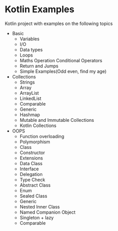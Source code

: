 # Kotlin Examples
Kotlin project with examples on the following  topics 
- Basic 
  - Variables
  - I/O
  - Data types
  - Loops
  - Maths Operation
  Conditional Operators
  - Return and Jumps
  - Simple Examples(Odd even, find my age)
- Collections
  - Strings
  - Array
  - ArrayList
  - LinkedList
  - Comparable
  - Generic
  - Hashmap
  - Mutable and Immutable Collections
  - Kotlin Collections
- OOPS
  - Function overloading
  - Polymorphism
  - Class 
  - Constructor
  - Extensions
  - Data Class
  - Interface
  - Delegation
  - Type Check 
  - Abstract Class
  - Enum
  - Sealed Class
  - Generic 
  - Nested Inner Class
  - Named Companion Object
  - Singleton + lazy
  - Comparable




